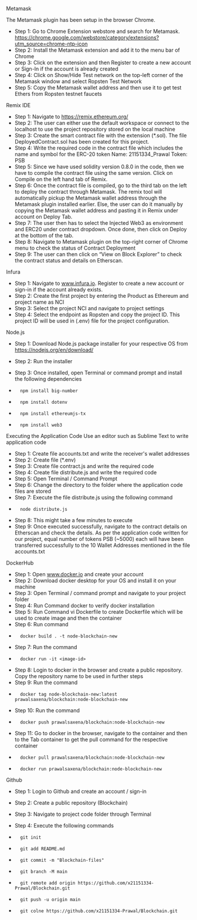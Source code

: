 
Metamask

The Metamask plugin has been setup in the browser Chrome.
- Step 1: Go to Chrome Extension webstore and search for Metamask. https://chrome.google.com/webstore/category/extensions?utm_source=chrome-ntp-icon
- Step 2: Install the Metamask extension and add it to the menu bar of Chrome
- Step 3: Click on the extension and then Register to create a new account or Sign-In if the account is already created
- Step 4: Click on Show/Hide Test network on the top-left corner of the Metamask window and select Ropsten Test Network
- Step 5: Copy the Metamask wallet address and then use it to get test Ethers from Ropsten testnet faucets
 

Remix IDE
- Step 1: Navigate to https://remix.ethereum.org/ 
- Step 2: The user can either use the default workspace or connect to the localhost to use the project repository stored on the local machine
- Step 3: Create the smart contract file with the extension (*.sol). The file DeployedContract.sol has been created for this project.
- Step 4: Write the required code in the contract file which includes the name and symbol for the ERC-20 token
		Name: 21151334_Prawal
		Token: PSB
- Step 5: Since we have used solidity version 0.8.0 in the code, then we have to compile the contract file using the same version. Click on Compile on the left hand tab of Remix.
- Step 6: Once the contract file is compiled, go to the third tab on the left to deploy the contract through Metamask. The remix tool will automatically pickup the Metamask wallet address through the Metamask plugin installed earlier. Else, the user can do it manually by copying the Metamask wallet address and pasting it in Remix under account on Deploy Tab. 
- Step 7: The user then has to select the Injected Web3 as environment and ERC20 under contract dropdown. Once done, then click on Deploy at the bottom of the tab.
- Step 8: Navigate to Metamask plugin on the top-right corner of Chrome menu to check the status of Contract Deployment
- Step 9: The user can then click on “View on Block Explorer” to check the contract status and details on Etherscan.


Infura
- Step 1: Navigate to www.infura.io. Register to create a new account or sign-in if the account already exists.
- Step 2: Create the first project by entering the Product as Ethereum and project name as NCI
- Step 3: Select the project NCI and navigate to project settings
- Step 4: Select the endpoint as Ropsten and copy the project ID. This project ID will be used in (.env) file for the project configuration.


Node.js
- Step 1: Download Node.js package installer for your respective OS from https://nodejs.org/en/download/
- Step 2: Run the installer
- Step 3: Once installed, open Terminal or command prompt and install the following dependencies

-		npm install big-number
-		npm install dotenv
-		npm install ethereumjs-tx
-		npm install web3


Executing the Application Code
Use an editor such as Sublime Text to write application code
- Step 1: Create file accounts.txt and write the receiver's wallet addresses
- Step 2: Create file (*.env)
- Step 3: Create file contract.js and write the required code
- Step 4: Create file distribute.js and write the required code
- Step 5: Open Terminal / Command Prompt
- Step 6: Change the directory to the folder where the application code files are stored
- Step 7: Execute the file distribute.js using the following command
- 
		node distribute.js
                
- Step 8: This might take a few minutes to execute
- Step 9: Once executed successfully, navigate to the contract details on Etherscan and check the details. As per the application code written for our project, equal number of tokens PSB (~5000) each will have been transferred successfully to the 10 Wallet Addresses mentioned in the file accounts.txt


DockerHub
- Step 1: Open www.docker.io and create your account
- Step 2: Download docker desktop for your OS and install it on your machine
- Step 3: Open Terminal / command prompt and navigate to your project folder
- Step 4: Run Command docker to verify docker installation
- Step 5: Run Command vi Dockerfile to create Dockerfile which will be used to create image and then the container
- Step 6: Run command 
-       docker build . -t node-blockchain-new
- Step 7: Run the command 
-       docker run -it <image-id>
- Step 8: Login to docker in the browser and create a public repository. Copy the repository name to be used in further steps
- Step 9: Run the command 
-       docker tag node-blockchain-new:latest prawalsaxena/blockchain:node-blockchain-new
- Step 10: Run the command 
-       docker push prawalsaxena/blockchain:node-blockchain-new
- Step 11: Go to docker in the browser, navigate to the container and then to the Tab container to get the pull command for the respective container 
-       docker pull prawalsaxena/blockchain:node-blockchain-new
-       docker run prawalsaxena/blockchain:node-blockchain-new 

Github
- Step 1: Login to Github and create an account / sign-in
- Step 2: Create a public repository (Blockchain)
- Step 3: Navigate to project code folder through Terminal
- Step 4: Execute the following commands
        
-		git init
-		git add README.md
-		git commit -m "Blockchain-files"
-		git branch -M main
-		git remote add origin https://github.com/x21151334-Prawal/Blockchain.git
-		git push -u origin main
-       git colne https://github.com/x21151334-Prawal/Blockchain.git
       
